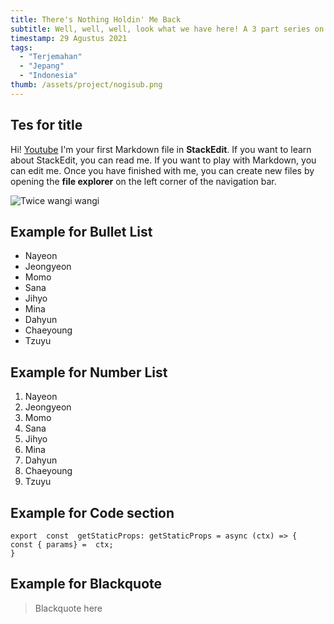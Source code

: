 ```yaml
---
title: There's Nothing Holdin' Me Back
subtitle: Well, well, well, look what we have here! A 3 part series on how to build a blog with Next.js and TailwindCSS!
timestamp: 29 Agustus 2021
tags:
  - "Terjemahan"
  - "Jepang"
  - "Indonesia"
thumb: /assets/project/nogisub.png
---
```


## Tes for title

Hi! [Youtube](https://www.youtube.com/) I'm your first Markdown file in **StackEdit**. If you want to learn about StackEdit, you can read me. If you want to play with Markdown, you can edit me. Once you have finished with me, you can create new files by opening the **file explorer** on the left corner of the navigation bar.

![Twice wangi wangi](https://i.ytimg.com/vi/uU8ib9OLrnE/hq720.jpg?sqp=-oaymwEcCNAFEJQDSFXyq4qpAw4IARUAAIhCGAFwAcABBg==&rs=AOn4CLA0njCK0ByyH-GqVLi8H21LwAy2CA)

## Example for Bullet List

- Nayeon
- Jeongyeon
- Momo
- Sana
- Jihyo
- Mina
- Dahyun
- Chaeyoung
- Tzuyu

## Example for Number List

1.  Nayeon
2.  Jeongyeon
3.  Momo
4.  Sana
5.  Jihyo
6.  Mina
7.  Dahyun
8.  Chaeyoung
9.  Tzuyu

## Example for Code section

    export  const  getStaticProps: getStaticProps = async (ctx) => {
    const { params} =  ctx;
    }

## Example for Blackquote

> Blackquote here
